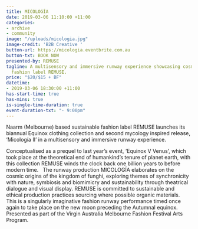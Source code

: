 ```yaml
---
title: MICOLOGÍA
date: 2019-03-06 11:10:00 +11:00
categories:
- archive
- community
image: "/uploads/micologia.jpg"
image-credit: 'B2B Creative '
button-url: https://micologia.eventbrite.com.au
button-txt: BOOK NOW
presented-by: REMUSE
tagline: A multisensory and immersive runway experience showcasing cosmic sustainable
  fashion label REMUSE.
price: "$20/$15 + BF"
datetime:
- 2019-03-06 18:30:00 +11:00
has-start-time: true
has-mins: true
is-single-time-duration: true
event-duration-txt: "- 9:00pm"
---
```


Naarm (Melbourne) based sustainable fashion label REMUSE launches its biannual Equinox clothing collection and second mycology inspired release, ‘Micología II’ in a multisensory and immersive runway experience.


Conceptualised as a prequel to last year’s event, ‘Equinox V Venus’, which took place at the theoretical end of humankind’s tenure of planet earth, with this collection REMUSE winds the clock back one billion years to before modern time.
 
The runway production MICOLOGÍA elaborates on the cosmic origins of the kingdom of funghi, exploring themes of synchronicity with nature, symbiosis and biomimicry and sustainability through theatrical dialogue and visual display. REMUSE is committed to sustainable and ethical production practices sourcing where possible organic materials.
 
This is a singularly imaginative fashion runway performance timed once again to take place on the new moon preceding the Autumnal equinox. Presented as part of the Virgin Australia Melbourne Fashion Festival Arts Program. 